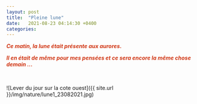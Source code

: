 ```yaml
---
layout: post
title:  "Pleine lune"
date:   2021-08-23 04:14:30 +0400
categories: 
---
```


<span style="color: #d03614">***Ce matin, la lune était présente aux aurores.***</span>

<span style="color: #d03614">***Il en était de même pour mes pensées et ce sera encore la même chose demain ...***</span>

<br>

![Lever du jour sur la cote ouest]({{ site.url }}/img/nature/lune1_23082021.jpg)